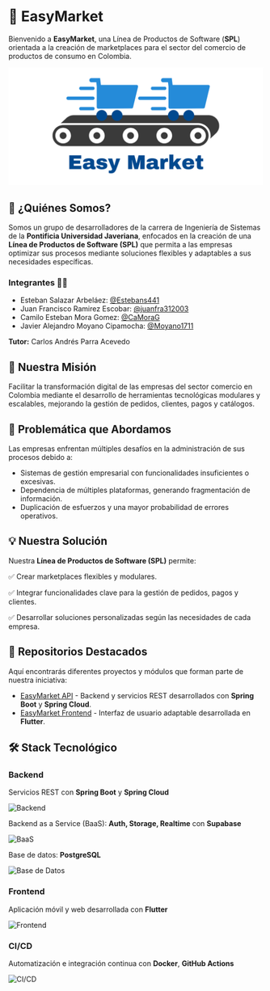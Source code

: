 # 🚀 EasyMarket

Bienvenido a **EasyMarket**, una Línea de Productos de Software (**SPL**) orientada a la creación de marketplaces para el sector del comercio de productos de consumo en Colombia.

![Logo](https://github.com/Easy-Market-SPL/.github/blob/main/Banner.png?raw=true)

## 📌 ¿Quiénes Somos?
Somos un grupo de desarrolladores de la carrera de Ingeniería de Sistemas de la **Pontificia Universidad Javeriana**, enfocados en la creación de una **Línea de Productos de Software (SPL)** que permita a las empresas optimizar sus procesos mediante soluciones flexibles y adaptables a sus necesidades específicas.

### Integrantes 👨‍💻
* Esteban Salazar Arbeláez: [@Estebans441](https://www.github.com/Estebans441)
* Juan Francisco Ramirez Escobar: [@juanfra312003](https://www.github.com/juanfra312003)
* Camilo Esteban Mora Gomez: [@CaMoraG](https://www.github.com/CaMoraG)
* Javier Alejandro Moyano Cipamocha: [@Moyano1711](https://www.github.com/Moyano1711)

**Tutor:** Carlos Andrés Parra Acevedo

## 🎯 Nuestra Misión
Facilitar la transformación digital de las empresas del sector comercio en Colombia mediante el desarrollo de herramientas tecnológicas modulares y escalables, mejorando la gestión de pedidos, clientes, pagos y catálogos.

## 🏢 Problemática que Abordamos
Las empresas enfrentan múltiples desafíos en la administración de sus procesos debido a:
- Sistemas de gestión empresarial con funcionalidades insuficientes o excesivas.
- Dependencia de múltiples plataformas, generando fragmentación de información.
- Duplicación de esfuerzos y una mayor probabilidad de errores operativos.

## 💡 Nuestra Solución
Nuestra **Línea de Productos de Software (SPL)** permite:

✅ Crear marketplaces flexibles y modulares.

✅ Integrar funcionalidades clave para la gestión de pedidos, pagos y clientes.

✅ Desarrollar soluciones personalizadas según las necesidades de cada empresa.

## 📂 Repositorios Destacados
Aquí encontrarás diferentes proyectos y módulos que forman parte de nuestra iniciativa:
- [EasyMarket API](https://github.com/Easy-Market-SPL/dev-infrastructure) - Backend y servicios REST desarrollados con **Spring Boot** y **Spring Cloud**.
- [EasyMarket Frontend](https://github.com/Easy-Market-SPL/spl-front) - Interfaz de usuario adaptable desarrollada en **Flutter**.

## 🛠️ Stack Tecnológico

### Backend
Servicios REST con **Spring Boot** y **Spring Cloud**

![Backend](https://skillicons.dev/icons?i=spring,maven)

Backend as a Service (BaaS): **Auth, Storage, Realtime** con **Supabase**

![BaaS](https://skillicons.dev/icons?i=supabase)

Base de datos: **PostgreSQL**

![Base de Datos](https://skillicons.dev/icons?i=postgresql)

### Frontend

Aplicación móvil y web desarrollada con **Flutter**

![Frontend](https://skillicons.dev/icons?i=flutter)

### CI/CD

Automatización e integración continua con **Docker**, **GitHub Actions**

![CI/CD](https://skillicons.dev/icons?i=docker,github,githubactions)
